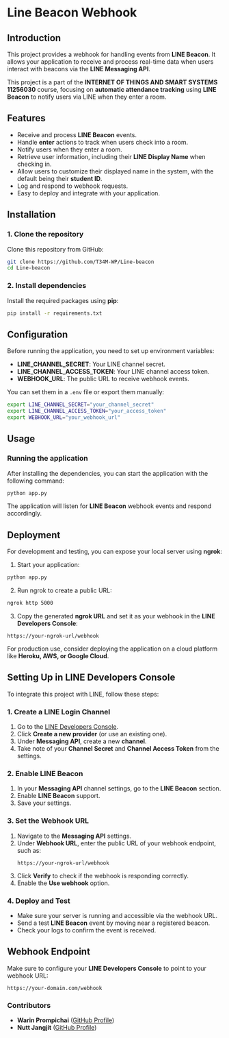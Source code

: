 # Line Beacon Webhook

## Introduction

This project provides a webhook for handling events from **LINE Beacon**. It allows your application to receive and process real-time data when users interact with beacons via the **LINE Messaging API**.

This project is a part of the **INTERNET OF THINGS AND SMART SYSTEMS 11256030** course, focusing on **automatic attendance tracking** using **LINE Beacon** to notify users via LINE when they enter a room.

## Features

- Receive and process **LINE Beacon** events.
- Handle **enter** actions to track when users check into a room.
- Notify users when they enter a room.
- Retrieve user information, including their **LINE Display Name** when checking in.
- Allow users to customize their displayed name in the system, with the default being their **student ID**.
- Log and respond to webhook requests.
- Easy to deploy and integrate with your application.

## Installation

### 1. Clone the repository

Clone this repository from GitHub:

```bash
git clone https://github.com/T34M-WP/Line-beacon
cd Line-beacon
```

### 2. Install dependencies

Install the required packages using **pip**:

```bash
pip install -r requirements.txt
```

## Configuration

Before running the application, you need to set up environment variables:

- **LINE\_CHANNEL\_SECRET**: Your LINE channel secret.
- **LINE\_CHANNEL\_ACCESS\_TOKEN**: Your LINE channel access token.
- **WEBHOOK\_URL**: The public URL to receive webhook events.

You can set them in a `.env` file or export them manually:

```bash
export LINE_CHANNEL_SECRET="your_channel_secret"
export LINE_CHANNEL_ACCESS_TOKEN="your_access_token"
export WEBHOOK_URL="your_webhook_url"
```

## Usage

### Running the application

After installing the dependencies, you can start the application with the following command:

```bash
python app.py
```

The application will listen for **LINE Beacon** webhook events and respond accordingly.

## Deployment

For development and testing, you can expose your local server using **ngrok**:

1. Start your application:

```bash
python app.py
```

2. Run ngrok to create a public URL:

```bash
ngrok http 5000
```

3. Copy the generated **ngrok URL** and set it as your webhook in the **LINE Developers Console**:

```
https://your-ngrok-url/webhook
```

For production use, consider deploying the application on a cloud platform like **Heroku, AWS, or Google Cloud**.

## Setting Up in LINE Developers Console

To integrate this project with LINE, follow these steps:

### 1. Create a LINE Login Channel

1. Go to the [LINE Developers Console](https://developers.line.biz/).
2. Click **Create a new provider** (or use an existing one).
3. Under **Messaging API**, create a new **channel**.
4. Take note of your **Channel Secret** and **Channel Access Token** from the settings.

### 2. Enable LINE Beacon

1. In your **Messaging API** channel settings, go to the **LINE Beacon** section.
2. Enable **LINE Beacon** support.
3. Save your settings.

### 3. Set the Webhook URL

1. Navigate to the **Messaging API** settings.
2. Under **Webhook URL**, enter the public URL of your webhook endpoint, such as:
   ```
   https://your-ngrok-url/webhook
   ```
3. Click **Verify** to check if the webhook is responding correctly.
4. Enable the **Use webhook** option.

### 4. Deploy and Test

- Make sure your server is running and accessible via the webhook URL.
- Send a test **LINE Beacon** event by moving near a registered beacon.
- Check your logs to confirm the event is received.

## Webhook Endpoint

Make sure to configure your **LINE Developers Console** to point to your webhook URL:

```
https://your-domain.com/webhook
```
### Contributors

- **Warin Prompichai** ([GitHub Profile](https://github.com/T34M-WP))
- **Nutt Jangjit** ([GitHub Profile](https://github.com/NuttJJ))
  

